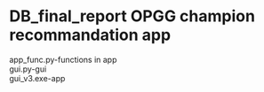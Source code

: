 # DB_final_report OPGG champion recommandation app
app_func.py-functions in app  
gui.py-gui  
gui_v3.exe-app
